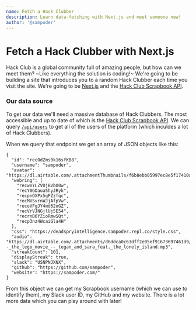 ```yaml
---
name: Fetch a Hack Clubber
description: Learn data-fetching with Next.js and meet someone new!
author: '@sampoder'
---
```


# Fetch a Hack Clubber with Next.js

Hack Club is a global community full of amazing people, but how can we meet them? ~Like everything the solution is coding!~ We're going to be building a site that introduces you to a random Hack Clubber each time you visit the site. We're going to be [Next.js](https://nextjs.org) and the [Hack Club Scrapbook API](https://scrapbook.hackclub.com/about/).

### Our data source

To get our data we'll need a massive database of Hack Clubbers. The most accessible and up to date of which is the [Hack Club Scrapbook API](https://scrapbook.hackclub.com/about/). We can query [`/api/users`](https://scrapbook.hackclub.com/api/users) to get all of the users of the platform (which inculdes a lot of Hack Clubbers). 

When we query that endpoint we get an array of JSON objects like this:

```
{
  "id": "recOdZms0k16sfKB8",
  "username": "sampoder",
  "avatar": "https://dl.airtable.com/.attachmentThumbnails/f6b8ebb05997ec8e5f17410ae338ba7e/8267718d",
  "webring": [
    "recwVYLZVDjBVbO0w",
    "recY0GDaua5hyJRyk",
    "recpnOXPx5gPZzfqc",
    "recMVSvrnWJjAfpVw",
    "recoVFgJY4md62oGZ",
    "recVrVJNGjlUj5E54",
    "recrnD6YZioRmwSQt",
    "recp3nz4WcaiGla4H"
  ],
  "css": "https://deadspryintelligence.sampoder.repl.co/style.css",
  "audio": "https://dl.airtable.com/.attachments/d6ddca0c63dff2e05ef91673697461d9/cceb30f2/everything_is_awesome____--_the_lego_movie_--_tegan_and_sara_feat._the_lonely_island.mp3",
  "streakCount": 101,
  "displayStreak": true,
  "slack": "USNPNJXNX",
  "github": "https://github.com/sampoder",
  "website": "https://sampoder.com/"
}
```

From this object we can get my Scrapbook username (which we can use to identify them), my Slack user ID, my GitHub and my website. There is a lot more data which you can play around with later!

